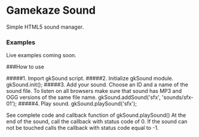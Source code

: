 Gamekaze Sound
=======

Simple HTML5 sound manager.

### Examples
Live examples coming soon.

###How to use

#####1. Import gkSound script.
	<script type="text/javascript" src="../gkSound.min.js"></script>
#####2. Initialize gkSound module.
	gkSound.init();
#####3. Add your sound.
Choose an ID and a name of the sound file. To listen on all browsers make sure that sound has MP3 and OGG versions of the same file name.
	gkSound.addSound('sfx', 'sounds/sfx-01');
#####4. Play sound.
	gkSound.playSound('sfx');

See complete code and callback function of gkSound.playSound()
At the end of the sound, call the callback with status code of 0. If the sound can not be touched calls the callback with status code equal to -1.
	<script type="text/javascript" src="../gkSound.min.js"></script>
    <script type="text/javascript">
    gkSound.init();

    gkSound.addSound('sfx', 'sounds/sfx-01');

    var elementPlay = document.getElementById('play');
    elementPlay.addEventListener("click", function() {
        gkSound.playSound('sfx', false, function(status) {
            console.log("message: " + status.message + " code: " + status.code);
        });
    });
    </script>
    

###Commands

#####gkSound.init([autoCreateMuteButton, muteButtonConteiner]);
Need to use other funcitions properly. Must be called before all other gkSound functions.
This function create a default mute/unmute button and a hidden conteiner to storage sound tags.

#####gkSound.addSound('id','path/to/sound' [, isTrack, autoPlay, callback]);
Simple away to add sound in your page. Supports MP3 and OGG files.
You need to pass some parameters: id, path/to/file, isTrack, autoPlay and callback function.
If you dont pass file extension on "path/to/sound", gkSound chooses MP3 - if browser support it - or OGG - if not.
Callbacks return an Object like { message:"Sound loaded.", code:0 }. These codes are according HTML5 specifications describers here.

#####gkSound.removeSound('id');
Remove sound from the page.
If sound not exists return an erro code.

#####gkSound.playSound('id' [, override, onComplete, ignoreMute]);
Play any sound with id passed in parameters.
Override sets the sound to replay even before its completion, very util to sound effects.
onComplete trigger an event when sound is played completely.

#####gkSound.resumeAllSound();
To play sounds previously stopped by pauseAllSounds().

#####gkSound.pauseSound('id');
Pauses a specific sound.

#####gkSound.pauseAllSounds();
Pauses all music tracks and sound.
Util if you want to pause your game.

#####gkSound.stopSound('id');
Stops a specific sound.

#####gkSound.stopAllSounds();
Stops all music tracks and sound.

#####gkSound.playTrack();
Plays an music track.

#####gkSound.stopTrack();
Stops an music track.

#####addSoundListener('elementId');
Adds a listener to receive a sound.

#####addSoundEmitter('emitterId');
Adds a sound emissor.

#####attachToSoundEmitter('emitterId', 'soundId');
Link sound to emitter.

#####gkSound.toggleSounds();
Turn on/off all sounds controlled by gkSound.

#####gkSound.setGlobalVolume('id', value [, isRelative]);
Sets the global volume of the gkSound. If isRelative is true, the change will be percentual, if not, all volumes have the same value passed in parameter "value".

#####gkSound.getGlobalVolume();
Gets the global volume of the gkSound.

#####gkSound.setVolume('id', value [, isRelative]);
Sets the volume of the sound/music. If isRelative is true, volume changes is affected by globalVolume.

#####gkSound.getVolume('id');
Gets the volume of the sound/music.

#####gkSound.hasMP3Support();
Verify if client browser supports MP3 (audio/mpeg).

#####gkSound.hasOGGSupport();
Verify if client browser supports OGG (audio/ogg).
